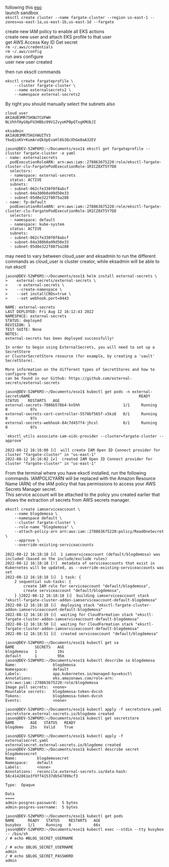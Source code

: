 following this [eso](https://aws.amazon.com/blogs/containers/leverage-aws-secrets-stores-from-eks-fargate-with-external-secrets-operator/)  
launch sandbox  
`eksctl create cluster --name fargate-cluster --region us-east-1 --zones=us-east-1a,us-east-1b,us-east-1d --fargate`  

create new IAM policy to enable all EKS actions  
create new user and attach EKS profile to that user  
get AWS Access Key ID
Get secret  
`rm ~/.aws/credentials`  
`rm ~/.aws/config`  
run aws configure  
user new user created  


then run eksctl commands  
```
eksctl create fargateprofile \
    --cluster fargate-cluster \
    --name externalsecrets2 \
    --namespace external-secrets2
```
By right you should manually select the subnets also
```
cloud_user
AKIAUB3MR75KNU7CUFWH
NLVhhfHyG0pFU3HBbz99V1ZvyoKPBpQTxgKMUbJI
```
```
eksadmin
AKIAUB3MR75KGYWUITV3
YkwQioKV+KumAroQkXpEvaHl8G3QcXhGe0aA32EV
```
```
jason@DEV-52WP6M3:~/Documents/eso1$ eksctl get fargateprofile --cluster fargate-cluster -o yaml
- name: externalsecrets
  podExecutionRoleARN: arn:aws:iam::278863675220:role/eksctl-fargate-cluster-clu-FargatePodExecutionRole-1RICZ8XT5Y7DO
  selectors:
  - namespace: external-secrets
  status: ACTIVE
  subnets:
  - subnet-062cfe330f0f8abcf
  - subnet-04a380b0a99d50e33
  - subnet-05d8e322f8075a288
- name: fp-default
  podExecutionRoleARN: arn:aws:iam::278863675220:role/eksctl-fargate-cluster-clu-FargatePodExecutionRole-1RICZ8XT5Y7DO
  selectors:
  - namespace: default
  - namespace: kube-system
  status: ACTIVE
  subnets:
  - subnet-062cfe330f0f8abcf
  - subnet-04a380b0a99d50e33
  - subnet-05d8e322f8075a288
  ```
may need to vary between cloud_user and eksadmin to run the different commands as cloud_user is cluster creator, while eksadmin will be able to run eksctl 
```
jason@DEV-52WP6M3:~/Documents/eso1$ helm install external-secrets \
>    external-secrets/external-secrets \
>    -n external-secrets \
>    --create-namespace \
>    --set installCRDs=true \
>    --set webhook.port=9443 
```
```
NAME: external-secrets
LAST DEPLOYED: Fri Aug 12 16:12:43 2022
NAMESPACE: external-secrets
STATUS: deployed
REVISION: 1
TEST SUITE: None
NOTES:
external-secrets has been deployed successfully!

In order to begin using ExternalSecrets, you will need to set up a SecretStore
or ClusterSecretStore resource (for example, by creating a 'vault' SecretStore).

More information on the different types of SecretStores and how to configure them
can be found in our Github: https://github.com/external-secrets/external-secrets
```
```
jason@DEV-52WP6M3:~/Documents/eso1$ kubectl get pods -n external-secretsNAME                                                READY   STATUS    RESTARTS   AGE
external-secrets-7886b578b4-kn5hh                   1/1     Running   0          97s
external-secrets-cert-controller-5578bf565f-x5kz8   0/1     Running   0          97s
external-secrets-webhook-84c7d457f4-jhcxl           0/1     Running   0          97s
```
```
`eksctl utils associate-iam-oidc-provider --cluster=fargate-cluster --approve`
```
```
2022-08-12 16:16:00 [ℹ]  will create IAM Open ID Connect provider for cluster "fargate-cluster" in "us-east-1"
2022-08-12 16:16:02 [✔]  created IAM Open ID Connect provider for cluster "fargate-cluster" in "us-east-1"
```
From the terminal where you have eksctl installed, run the following commands. IAMPOLICYARN will be replaced with the Amazon Resource Name (ARN) of the IAM policy that has permissions to access your AWS Secrets Manager secret.  
This service account will be attached to the policy you created earlier that allows the extraction of secrets from AWS secrets manager.
```
eksctl create iamserviceaccount \
    --name blogdemosa \
    --namespace default \
    --cluster fargate-cluster \
    --role-name "blogdemosa" \
    --attach-policy-arn arn:aws:iam::278863675220:policy/ReadOneSecret \
    --approve \
    --override-existing-serviceaccounts
```
```
2022-08-12 16:18:18 [ℹ]  1 iamserviceaccount (default/blogdemosa) was included (based on the include/exclude rules)  
2022-08-12 16:18:18 [!]  metadata of serviceaccounts that exist in Kubernetes will be updated, as --override-existing-serviceaccounts was set  
2022-08-12 16:18:18 [ℹ]  1 task: { 
    2 sequential sub-tasks: { 
        create IAM role for serviceaccount "default/blogdemosa",
        create serviceaccount "default/blogdemosa",
    } }2022-08-12 16:18:18 [ℹ]  building iamserviceaccount stack "eksctl-fargate-cluster-addon-iamserviceaccount-default-blogdemosa"
2022-08-12 16:18:18 [ℹ]  deploying stack "eksctl-fargate-cluster-addon-iamserviceaccount-default-blogdemosa"
2022-08-12 16:18:19 [ℹ]  waiting for CloudFormation stack "eksctl-fargate-cluster-addon-iamserviceaccount-default-blogdemosa"
2022-08-12 16:18:50 [ℹ]  waiting for CloudFormation stack "eksctl-fargate-cluster-addon-iamserviceaccount-default-blogdemosa"
2022-08-12 16:18:51 [ℹ]  created serviceaccount "default/blogdemosa"
```
```
jason@DEV-52WP6M3:~/Documents/eso1$ kubectl get sa
NAME         SECRETS   AGE
blogdemosa   1         19s
default      1         95m
jason@DEV-52WP6M3:~/Documents/eso1$ kubectl describe sa blogdemosa
Name:                blogdemosa
Namespace:           default
Labels:              app.kubernetes.io/managed-by=eksctl
Annotations:         eks.amazonaws.com/role-arn: arn:aws:iam::278863675220:role/blogdemosa
Image pull secrets:  <none>
Mountable secrets:   blogdemosa-token-dvcsh
Tokens:              blogdemosa-token-dvcsh
Events:              <none>
```
```
jason@DEV-52WP6M3:~/Documents/eso1$ kubectl apply -f secretstore.yaml
secretstore.external-secrets.io/blogdemo created
jason@DEV-52WP6M3:~/Documents/eso1$ kubectl get secretstore
NAME       AGE   STATUS   READY
blogdemo   25s   Valid    True
```
```
jason@DEV-52WP6M3:~/Documents/eso1$ kubectl apply -f externalsecret.yaml
externalsecret.external-secrets.io/blogdemo created
jason@DEV-52WP6M3:~/Documents/eso1$ kubectl describe secret blogdemosecret
Name:         blogdemosecret
Namespace:    default
Labels:       <none>
Annotations:  reconcile.external-secrets.io/data-hash: 58c4142861e3f9ff41537db547896cf3

Type:  Opaque

Data
====
admin-posgres-password:  5 bytes
admin-posgres-username:  5 bytes
```
```
jason@DEV-52WP6M3:~/Documents/eso1$ kubectl get pods
NAME      READY   STATUS    RESTARTS   AGE
busybox   1/1     Running   0          66s
jason@DEV-52WP6M3:~/Documents/eso1$ kubectl exec --stdin --tty busybox -- /bin/sh
/ # echo #BLOG_SECRET_USERNAME

/ # echo $BLOG_SECRET_USERNAME
admin
/ # echo $BLOG_SECRET_PASSWORD
admin
```
